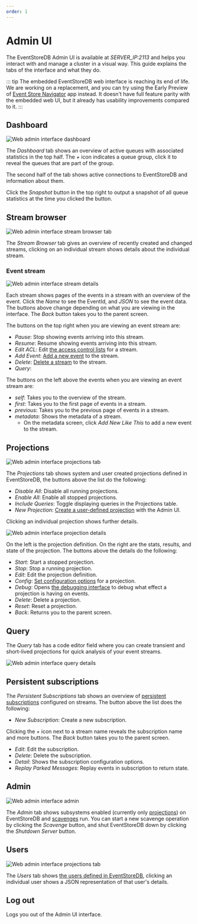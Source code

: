 ```yaml
---
order: 1
---
```


# Admin UI

The EventStoreDB Admin UI is available at _SERVER_IP:2113_ and helps you interact with and manage a cluster in a visual way. This guide explains the tabs of the interface and what they do.

::: tip
The embedded EventStoreDB web interface is reaching its end of life. We are working on a replacement, and you can try using the Early Preview of [Event Store Navigator](https://learn.eventstore.com/event-store-navigator-preview) app instead. It doesn't have full feature parity with the embedded web UI, but it already has usability improvements compared to it.
:::

## Dashboard

![Web admin interface dashboard](images/wai-dashboard.png)

The _Dashboard_ tab shows an overview of active queues with associated statistics in the top half. The _+_ icon indicates a queue group, click it to reveal the queues that are part of the group.

The second half of the tab shows active connections to EventStoreDB and information about them.

Click the _Snapshot_ button in the top right to output a snapshot of all queue statistics at the time you clicked the button.

## Stream browser

![Web admin interface stream browser tab](images/wai-stream-browser.png)

The _Stream Browser_ tab gives an overview of recently created and changed streams, clicking on an individual stream shows details about the individual stream.

### Event stream

![Web admin interface stream details](images/wai-stream-details.png)

Each stream shows pages of the events in a stream with an overview of the event. Click the _Name_ to see the EventId, and _JSON_ to see the event data. The buttons above change depending on what you are viewing in the interface. The _Back_ button takes you to the parent screen.

The buttons on the top right when you are viewing an event stream are:

- _Pause_: Stop showing events arriving into this stream.
- _Resume_: Resume showing events arriving into this stream.
- _Edit ACL_: Edit [the access control lists](../configuration/security.md#access-control-lists) for a stream.
- _Add Event_: [Add a new event](@clients/http-api/introduction.md#appending-events) to the stream.
- _Delete_: [Delete a stream](@clients/http-api/introduction.md#deleting-a-stream) to the stream.
- _Query_:

The buttons on the left above the events when you are viewing an event stream are:

- _self_: Takes you to the overview of the stream.
- _first_: Takes you to the first page of events in a stream.
- _previous_: Takes you to the previous page of events in a stream.
- _metadata_: Shows the metadata of a stream.
  - On the metadata screen, click _Add New Like This_ to add a new event to the stream.

## Projections

![Web admin interface projections tab](images/wai-projections.png)

The _Projections_ tab shows system and user created projections defined in EventStoreDB, the buttons above the list do the following:

- _Disable All_: Disable all running projections.
- _Enable All_: Enable all stopped projections.
- _Include Queries_: Toggle displaying queries in the Projections table.
- _New Projection_: [Create a user-defined projection](projections/custom.md) with the Admin UI.

Clicking an individual projection shows further details.

![Web admin interface projection details](./images/wai-projection-details.jpg)

On the left is the projection definition. On the right are the stats, results, and state of the projection. The buttons above the details do the following:

- _Start_: Start a stopped projection.
- _Stop_: Stop a running projection.
- _Edit_: Edit the projection definition.
- _Config_: [Set configuration options](projections/custom.md#configuring-projections) for a projection.
- _Debug_: Opens [the debugging interface](projections/custom.md#debugging) to debug what effect a projection is having on events.
- _Delete_: Delete a projection.
- _Reset_: Reset a projection.
- _Back_: Returns you to the parent screen.

## Query

The _Query_ tab has a code editor field where you can create transient and short-lived projections for quick analysis of your event streams.

![Web admin interface query details](images/wai-query-details.png)

## Persistent subscriptions

The _Persistent Subscriptions_ tab shows an overview of [persistent subscriptions](persistent-subscriptions.md) configured on streams. The button above the list does the following:

- _New Subscription_: Create a new subscription.

Clicking the _+_ icon next to a stream name reveals the subscription name and more buttons. The _Back_ button takes you to the parent screen.

- _Edit_: Edit the subscription.
- _Delete_: Delete the subscription.
- _Detail_: Shows the subscription configuration options.
- _Replay Parked Messages_: Replay events in subscription to return state.

## Admin

![Web admin interface admin](images/wai-admin.png)

The _Admin_ tab shows subsystems enabled (currently only [projections](projections/README.md)) on EventStoreDB and [scavenges](../operations/scavenge.md) run. You can start a new scavenge operation by clicking the _Scavenge_ button, and shut EventStoreDB down by clicking the _Shutdown Server_ button.

## Users

![Web admin interface projections tab](images/wai-users.png)

The _Users_ tab shows [the users defined in EventStoreDB](../configuration/security.md#authentication), clicking an individual user shows a JSON representation of that user's details.

## Log out

Logs you out of the Admin UI interface.

